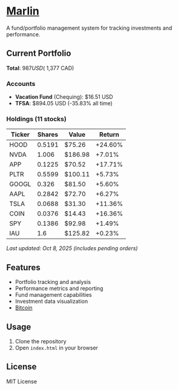 # [Marlin](https://fuckingjoshua.com/marlin)

A fund/portfolio management system for tracking investments and performance.

## Current Portfolio

**Total**: $987 USD (~$1,377 CAD)

### Accounts
- **Vacation Fund** (Chequing): $16.51 USD
- **TFSA**: $894.05 USD (-35.83% all time)

### Holdings (11 stocks)

| Ticker | Shares | Value | Return |
|--------|--------|-------|--------|
| HOOD | 0.5191 | $75.26 | +24.60% |
| NVDA | 1.006 | $186.98 | +7.01% |
| APP | 0.1225 | $70.52 | +17.71% |
| PLTR | 0.5599 | $100.11 | +5.73% |
| GOOGL | 0.326 | $81.50 | +5.60% |
| AAPL | 0.2842 | $72.70 | +6.27% |
| TSLA | 0.0688 | $31.30 | +11.36% |
| COIN | 0.0376 | $14.43 | +16.36% |
| SPY | 0.1386 | $92.98 | +1.49% |
| IAU | 1.6    | $125.82| +0.23% |

*Last updated: Oct 8, 2025 (includes pending orders)*

## Features

- Portfolio tracking and analysis
- Performance metrics and reporting
- Fund management capabilities
- Investment data visualization
- [Bitcoin](https://fuckingjoshua.com/marlin/bitcoin)

## Usage

1. Clone the repository
2. Open `index.html` in your browser

## License

MIT License
